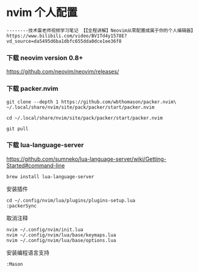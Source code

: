 # nvim 个人配置
`--------技术蛋老师视频学习笔记 【【全程讲解】Neovim从零配置成属于你的个人编辑器】https://www.bilibili.com/video/BV1Td4y1578E?vd_source=da5495d6ba1dbfc655dda0dce1ee36f8`

### 下载 neovim version 0.8+
https://github.com/neovim/neovim/releases/

### 下载 packer.nvim
```shell
git clone --depth 1 https://github.com/wbthomason/packer.nvim\
~/.local/share/nvim/site/pack/packer/start/packer.nvim

cd ~/.local/share/nvim/site/pack/packer/start/packer.nvim

git pull
```

### 下载 lua-language-server
https://github.com/sumneko/lua-language-server/wiki/Getting-Started#command-line
```shell
brew install lua-language-server
```

安装插件
```shell
cd ~/.config/nvim/lua/plugins/plugins-setup.lua
:packerSync
```

取消注释
```shell
nvim ~/.config/nvim/init.lua
nvim ~/.config/nvim/lua/base/keymaps.lua
nvim ~/.config/nvim/lua/base/options.lua
```

安装编程语言支持
```shell
:Mason
```

